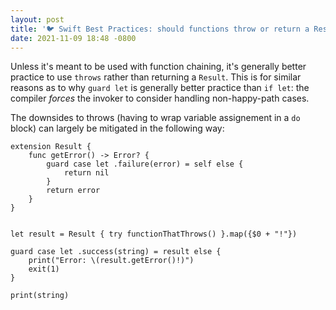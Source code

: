 ```yaml
---
layout: post
title: '🐦 Swift Best Practices: should functions throw or return a Result?'
date: 2021-11-09 18:48 -0800
---
```


Unless it's meant to be used with function chaining, it's generally better practice to use `throws` rather than returning a `Result`. This is for similar reasons as to why `guard let` is generally better practice than `if let`: the compiler *forces* the invoker to consider handling non-happy-path cases.

The downsides to throws (having to wrap variable assignement in a `do` block) can largely be mitigated in the following way:

```
extension Result {
    func getError() -> Error? {
        guard case let .failure(error) = self else {
            return nil
        }
        return error
    }
}


let result = Result { try functionThatThrows() }.map({$0 + "!"})

guard case let .success(string) = result else {
    print("Error: \(result.getError()!)")
    exit(1)
}

print(string)
```
